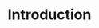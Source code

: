 ---
layout: ../../layouts/Layout.astro
title: Introduction
description: TBD
section: Standard Library
order: 2	
---